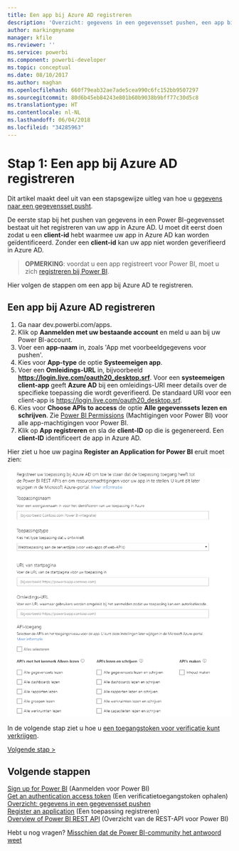 ```yaml
---
title: Een app bij Azure AD registreren
description: 'Overzicht: gegevens in een gegevensset pushen, een app bij Azure AD registreren'
author: markingmyname
manager: kfile
ms.reviewer: ''
ms.service: powerbi
ms.component: powerbi-developer
ms.topic: conceptual
ms.date: 08/10/2017
ms.author: maghan
ms.openlocfilehash: 660f79eab32ae7ade5cea990c6fc152bb9507297
ms.sourcegitcommit: 80d6b45eb84243e801b60b9038b9bff77c30d5c8
ms.translationtype: HT
ms.contentlocale: nl-NL
ms.lasthandoff: 06/04/2018
ms.locfileid: "34285963"
---
```

# <a name="step-1-register-an-app-with-azure-ad"></a>Stap 1: Een app bij Azure AD registreren
Dit artikel maakt deel uit van een stapsgewijze uitleg van hoe u [gegevens naar een gegevensset pusht](walkthrough-push-data.md).

De eerste stap bij het pushen van gegevens in een Power BI-gegevensset bestaat uit het registreren van uw app in Azure AD. U moet dit eerst doen zodat u een **client-id** hebt waarmee uw app in Azure AD kan worden geïdentificeerd. Zonder een **client-id** kan uw app niet worden geverifieerd in Azure AD.

> **OPMERKING**: voordat u een app registreert voor Power BI, moet u zich [registreren bij Power BI](create-an-azure-active-directory-tenant.md).
> 
> 

Hier volgen de stappen om een app bij Azure AD te registreren.

## <a name="register-an-app-in-azure-ad"></a>Een app bij Azure AD registreren
1. Ga naar dev.powerbi.com/apps.
2. Klik op **Aanmelden met uw bestaande account** en meld u aan bij uw Power BI-account.
3. Voer een **app-naam** in, zoals 'App met voorbeeldgegevens voor pushen'.
4. Kies voor **App-type** de optie **Systeemeigen app**.
5. Voer een **Omleidings-URL** in, bijvoorbeeld **https://login.live.com/oauth20_desktop.srf**. Voor een **systeemeigen client-app** geeft **Azure AD** bij een omleidings-URI meer details over de specifieke toepassing die wordt geverifieerd. De standaard URI voor een client-app is https://login.live.com/oauth20_desktop.srf.
6. Kies voor **Choose APIs to access** de optie **Alle gegevenssets lezen en schrijven**. Zie [Power BI Permissions](power-bi-permissions.md) (Machtigingen voor Power BI) voor alle app-machtigingen voor Power BI.
7. Klik op **App registreren** en sla de **client-ID** op die is gegenereerd. Een **client-ID** identificeert de app in Azure AD.

Hier ziet u hoe uw pagina **Register an Application for Power BI** eruit moet zien:

![](media/walkthrough-push-data-register-app-with-azure-ad/powerbi-developer-sample-register-app.png)

In de volgende stap ziet u hoe u [een toegangstoken voor verificatie kunt verkrijgen](walkthrough-push-data-get-token.md).

[Volgende stap >](walkthrough-push-data-get-token.md)

## <a name="next-steps"></a>Volgende stappen
[Sign up for Power BI](create-an-azure-active-directory-tenant.md) (Aanmelden voor Power BI)  
[Get an authentication access token](walkthrough-push-data-get-token.md) (Een verificatietoegangstoken ophalen)  
[Overzicht: gegevens in een gegevensset pushen](walkthrough-push-data.md)  
[Register an application](register-app.md) (Een toepassing registreren)  
[Overview of Power BI REST API](overview-of-power-bi-rest-api.md) (Overzicht van de REST-API voor Power BI)  

Hebt u nog vragen? [Misschien dat de Power BI-community het antwoord weet](http://community.powerbi.com/)

